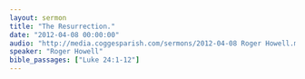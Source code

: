 ```yaml
---
layout: sermon
title: "The Resurrection."
date: "2012-04-08 00:00:00"
audio: "http://media.coggesparish.com/sermons/2012-04-08 Roger Howell.mp3"
speaker: "Roger Howell"
bible_passages: ["Luke 24:1-12"]
---
```

